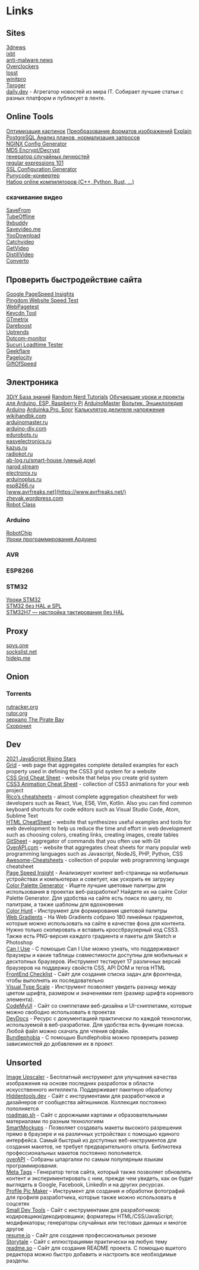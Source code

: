 # Links

## Sites
[3dnews](http://3dnews.ru)  
[ixbt](http://ixbt.com)  
[anti-malware news](https://www.anti-malware.ru/news)  
[Overclockers](https://overclockers.ru)  
[losst](http://losst.ru)  
[winitpro](http://winitpro.ru)  
[Tproger](https://tproger.ru)  
[daily.dev](https://app.daily.dev/) - Агрегатор новостей из мира IT. Собирает лучшие статьи с разных платформ и публикует в ленте.
[]()

## Online Tools
[Оптимизация картинок](https://tinypng.com/)
[Преобразование форматов изображений](https://cloudconvert.com/)
[Explain PostgreSQL Анализ планов, нормализация запросов](https://explain.tensor.ru/)  
[NGINX Config Generator](https://nginxconfig.io/)  
[MD5 Encrypt/Decrypt](https://www.md5online.org/)  
[генератор случайных личностей](https://randus.org/)  
[regular expressions 101](https://regex101.com/)  
[SSL Configuration Generator](https://ssl-config.mozilla.org/#server=nginx&server-version=1.17.0&config=modern)  
[Punycode-конвертер](https://www.punycoder.com/)  
[Набор online компиляторов (C++, Python, Rust, ...)](https://godbolt.org/)  
### скачивание видео
[SaveFrom](https://ru.savefrom.net/)  
[TubeOffline](https://www.tubeoffline.com/)  
[9xbuddy](https://9xbuddy.com/)  
[Savevideo.me](https://savevideo.me/)  
[YooDownload](https://yoodownload.com/)  
[Catchvideo](https://catchvideo.net/)  
[GetVideo](https://getvideo.at/)  
[DistillVideo](https://distillvideo.com/)  
[Converto](https://www.converto.io/ru22/?)  

## Проверить быстродействие сайта
[Google PageSpeed Insights](https://developers.google.com/speed/pagespeed/insights/)  
[Pingdom Website Speed Test](https://tools.pingdom.com/)  
[WebPagetest](https://www.webpagetest.org/)  
[Keycdn Tool](https://tools.keycdn.com/speed)  
[GTmetrix](https://gtmetrix.com/)  
[Dareboost](https://www.dareboost.com/en)  
[Uptrends](https://www.uptrends.com/tools/website-speed-test)  
[Dotcom-monitor](https://www.dotcom-tools.com/website-speed-test)  
[Sucuri Loadtime Tester](https://performance.sucuri.net/)  
[Geekflare](https://gf.dev/)  
[Pagelocity](https://pagelocity.com/)  
[GiftOfSpeed](https://www.giftofspeed.com/)  

## Электроника
[3DiY База знаний](https://3d-diy.ru/wiki/)
[Random Nerd Tutorials](https://randomnerdtutorials.com/)
[Обучающие уроки и проекты для Arduino, ESP, Raspberry Pi](https://lesson.iarduino.ru/)
[ArduinoMaster](https://arduinomaster.ru/)
[Вольтик. Энциклопедия Arduino](https://voltiq.ru/wiki/)
[Arduinka.Pro. Блог](https://arduinka.pro/blog/)
[Калькулятор делителя напряжения](https://cxem.net/calc/divider_calc.php)  
[wikihandbk.com](http://wikihandbk.com)  
[arduinomaster.ru](https://arduinomaster.ru)  
[arduino-diy.com](http://arduino-diy.com)  
[edurobots.ru](http://edurobots.ru)  
[easyelectronics.ru](http://easyelectronics.ru)  
[kazus.ru](http://kazus.ru)  
[radiokot.ru](http://radiokot.ru/)  
[ab-log.ru/smart-house (умный дом)](http://ab-log.ru/smart-house)  
[narod stream](https://www.youtube.com/channel/UCXgs4exdtMpz4ccBZS3Yp4g/videos?flow=grid&view=0&sort=da)  
[electronix.ru](https://electronix.ru)  
[arduinoplus.ru](https://arduinoplus.ru/)  
[esp8266.ru](https://esp8266.ru/)  
[www.avrfreaks.net](https://www.avrfreaks.net/)  
[zhevak.wordpress.com](https://zhevak.wordpress.com)  
[Robot Class](http://robotclass.ru/tutorials/)  

### Arduino
[RobotChip](https://robotchip.ru/category/arduino-projects/)  
[Уроки программирования Ардуино](http://mypractic.ru/uroki-programmirovaniya-arduino-navigaciya-po-urokam)  
### AVR
### ESP8266
### STM32
[Уроки STM32](http://mypractic.ru/uroki-stm32)  
[STM32 без HAL и SPL](https://itnan.ru/post.php?c=1&p=337622)  
[STM32H7 — настройка тактирования без HAL](https://habr.com/ru/post/427435/)  

## Proxy
[spys.one](http://spys.one/proxies/)  
[sockslist.net](https://sockslist.net/)  
[hideip.me](https://hideip.me/ru/proxy/socks5list)  

## Onion
### Torrents
[rutracker.org](http://torrentsru5dbmqszbdinnz7cjiubxsjngq52qij6ih3fmp3gn7hwqqd.onion/)  
[rutor.org](http://rutorc6mqdinc4cz.onion)  
[зеркало The Pirate Bay](http://uj3wazyk5u4hnvtk.onion)  
[Схоронил](http://jtm5j25w7fq5tubs.onion)  

## Dev
[2021 JavaScript Rising Stars](https://risingstars.js.org/2021/en)  
[Grid](https://grid.malven.co/) - web page that aggregates complete detailed examples for each property used in defining the CSS3 grid system for a website  
[CSS Grid Cheat Sheet](https://alialaa.github.io/css-grid-cheat-sheet/) - website that helps you create grid system  
[CSS3 Animation Cheat Sheet](http://www.justinaguilar.com/animations/) - collection of CSS3 animations for your web project  
[Rico’s cheatsheets](https://devhints.io/) - almost complete aggregation cheatsheet for web developers such as React, Vue, ES6, Vim, Kotlin. Also you can find common keyboard shortcuts for code editors such as Visual Studio Code, Atom, Sublime Text  
[HTML CheatSheet](https://htmlcheatsheet.com/) - website that synthesizes useful examples and tools for web development to help us reduce the time and effort in web development such as choosing colors, creating links, creating images, create tables  
[GitSheet](https://gitsheet.wtf/) - aggregator of commands that you often use with Git  
[OverAPI.com](https://overapi.com/javascript) - website that aggregates cheat sheets for many popular web programming languages such as Javascript, NodeJS, PHP, Python, CSS  
[Awesome-Cheatsheets](https://lecoupa.github.io/awesome-cheatsheets/) - collection of popular web programming language cheatsheet  
[Page Speed Insight](https://pagespeed.web.dev/) - Анализирует контент веб-страницы на мобильных устройствах и компьютерах и советует, как ускорить ее загрузку  
[Color Palette Generator](https://colors.muz.li/) - Ищете лучшие цветовые палитры для использования в проектах веб-разработки? Найдете их на сайте Color Palette Generator. Для удобства на сайте есть поиск по цвету, по палитрам, а также шаблоны для вдохновения  
[Color Hunt](https://colorhunt.co/) - Инструмент для формирования цветовой палитры  
[Web Gradients](https://webgradients.com/) - На Web Gradients собрано 180 линейных градиентов, которые можно использовать на сайте в качестве фона для контента. Нужно только скопировать и вставить кроссбраузерный код CSS3. Также есть PNG-версия каждого градиента и пакеты для Sketch и Photoshop  
[Can I Use](https://caniuse.com/) - С помощью Can I Use можно узнать, что поддерживают браузеры и какие таблицы совместимости доступны для мобильных и десктопных браузеров. Инструмент тестирует 17 различных версий браузеров на поддержку свойств CSS, API DOM и тегов HTML  
[FrontEnd Checklist](https://frontendchecklist.io/) - Сайт для создания списка задач для фронтенда, чтобы выполнять их последовательно  
[Visual Type Scale](https://type-scale.com/) - Инструмент позволяет увидеть разницу между цветом шрифта, размером и значениями rem (размер шрифта корневого элемента).  
[CodeMyUI](https://codemyui.com/) - Сайт со сниппетами веб-дизайна и UI-сниппетами, которые можно свободно использовать в проектах  
[DevDocs](https://devdocs.io/) - Ресурс с документацией практически по каждой технологии, используемой в веб-разработке. Для удобства есть функция поиска. Любой файл можно скачать для чтения офлайн.  
[Bundlephobia](https://bundlephobia.com/) - С помощью Bundlephobia можно проверить размер зависимостей до добавления их в проект.  


## Unsorted
[Image Upscaler](https://imgupscaler.com/) - Бесплатный инструмент для улучшения качества изображения на основе последних разработок в области искусственного интеллекта. Поддерживает пакетную обработку  
[Hiddentools.dev](https://www.hiddentools.dev/) - Сайт с инструментами для разработчиков и дизайнеров от сообщества айтишников. Коллекция постоянно пополняется  
[roadmap.sh](https://roadmap.sh/)  - Сайт с дорожными картами и образовательными материалами по разным технологиям  
[SmartMockups](https://smartmockups.com/) - Позволяет создавать макеты высокого разрешения прямо в браузере и на различных устройствах с помощью единого интерфейса. Самый быстрый из доступных веб-инструментов для создания макетов, не требует предварительного опыта. Библиотека профессиональных макетов постоянно пополняется.  
[overAPI](https://overapi.com/) - Собраны шпаргалки по самым популярным языкам программирования.  
[Meta Tags](https://metatags.io/) - Генератор тегов сайта, который также позволяет обновлять контент и экспериментировать с ним, прежде чем увидеть, как он будет выглядеть в Google, Facebook, LinkedIn и на других ресурсах.  
[Profile Pic Maker](https://pfpmaker.com/) - Инструмент для создания и обработки фотографий для профиля разработчика, которые также можно использовать в соцсетях  
[Small Dev Tools](https://smalldev.tools/) - Сайт с инструментами для разработчиков: кодировщики/декодировщики; форматеры HTML/CSS/JavaScript; модификаторы; генераторы случайных или тестовых данных и многое другое  
[resume.io](https://resume.io/) - Сайт для создания профессиональных резюме  
[Storytale](https://storytale.io/) - Сайт с иллюстрациями практически на любую тему  
[readme.so](https://readme.so/) - Сайт для создания README проекта. С помощью вшитого редактора можно быстро добавить и настроить все необходимые разделы.
[]()
[]()
[]()
